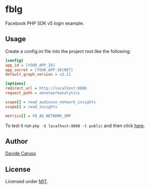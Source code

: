 # fblg

Facebook PHP SDK v5 login example.

## Usage

Create a config.ini file into the project root like the following:
```ini
[config]
app_id = [YOUR_APP_ID]
app_secret = [YOUR_APP_SECRET]
default_graph_version = v2.11

[options]
redirect_url = http://localhost:8080
request_path = adnetworkanalytics

scope[] = read_audience_network_insights
scope[] = read_insights

metrics[] = FB_AD_NETWORK_IMP
```
To test it run `php -S localhost:8080 -t public` and then click [here](http://localhost:8080).

## Author

[Davide Caruso][linkedin]

## License

Licensed under [MIT][mit].

[linkedin]: https://it.linkedin.com/in/davidecaruso93
[mit]: https://opensource.org/licenses/mit-license.php